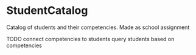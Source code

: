 # StudentCatalog
Catalog of students and their competencies. Made as school assignment

TODO
connect competencies to students
query students based on competencies
